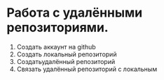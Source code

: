 # Работа с удалёнными репозиториями.

1. Создать аккаунт на github
2. Создать локальный репозиторий
3. Создатьудалённый репозиторий
4. Cвязать удалённый репозиторий с локальным
